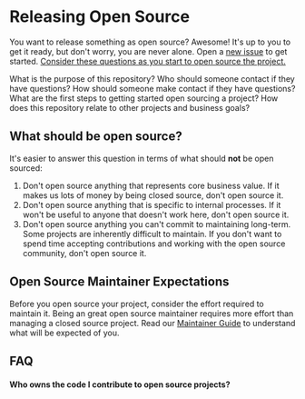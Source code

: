 # Releasing Open Source

You want to release something as open source? Awesome! It's up to you to get it ready, but don't worry, you are never alone. Open a [new issue](issues/new?template=new-release.md) to get started. [Consider these questions as you start to open source the project.](docs/key-questions-for-choosing-projects.md)

What is the purpose of this repository?
Who should someone contact if they have questions?
How should someone make contact if they have questions?
What are the first steps to getting started open sourcing a project?
How does this repository relate to other projects and business goals?

## What should be open source?

It's easier to answer this question in terms of what should **not** be open sourced:

1. Don't open source anything that represents core business value.  If it makes us lots of money by being closed source, don't open source it.
2. Don't open source anything that is specific to internal processes. If it won't be useful to anyone that doesn't work here, don't open source it.
3. Don't open source anything you can't commit to maintaining long-term. Some projects are inherently difficult to maintain. If you don't want to spend time accepting contributions and working with the open source community, don't open source it.

## Open Source Maintainer Expectations

Before you open source your project, consider the effort required to maintain it. Being an great open source maintainer requires more effort than managing a closed source project. Read our [Maintainer Guide](docs/maintainers-guide.md) to understand what will be expected of you.

## FAQ

#### Who owns the code I contribute to open source projects?
